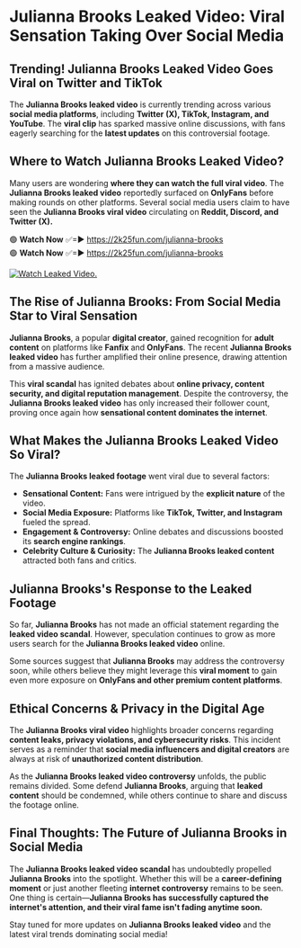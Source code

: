 # Julianna Brooks Leaked Video: Viral Sensation Taking Over Social Media

## **Trending! Julianna Brooks Leaked Video Goes Viral on Twitter and TikTok**
The **Julianna Brooks leaked video** is currently trending across various **social media platforms**, including **Twitter (X), TikTok, Instagram, and YouTube**. The **viral clip** has sparked massive online discussions, with fans eagerly searching for the **latest updates** on this controversial footage.

## **Where to Watch Julianna Brooks Leaked Video?**
Many users are wondering **where they can watch the full viral video**. The **Julianna Brooks leaked video** reportedly surfaced on **OnlyFans** before making rounds on other platforms. Several social media users claim to have seen the **Julianna Brooks viral video** circulating on **Reddit, Discord, and Twitter (X).**

🟢 **Watch Now** ✅=► https://2k25fun.com/julianna-brooks  
🟢 **Watch Now** ✅=► https://2k25fun.com/julianna-brooks  

[![Watch Leaked Video.](https://miro.medium.com/v2/resize:fit:828/format:webp/1*cilzJN44JGOrTw9NJCrNHA.gif "Watch Leaked Video")](https://2k25fun.com/julianna-brooks)

## **The Rise of Julianna Brooks: From Social Media Star to Viral Sensation**
**Julianna Brooks**, a popular **digital creator**, gained recognition for **adult content** on platforms like **Fanfix** and **OnlyFans**. The recent **Julianna Brooks leaked video** has further amplified their online presence, drawing attention from a massive audience.

This **viral scandal** has ignited debates about **online privacy, content security, and digital reputation management**. Despite the controversy, the **Julianna Brooks leaked video** has only increased their follower count, proving once again how **sensational content dominates the internet**.

## **What Makes the Julianna Brooks Leaked Video So Viral?**
The **Julianna Brooks leaked footage** went viral due to several factors:
- **Sensational Content:** Fans were intrigued by the **explicit nature** of the video.
- **Social Media Exposure:** Platforms like **TikTok, Twitter, and Instagram** fueled the spread.
- **Engagement & Controversy:** Online debates and discussions boosted its **search engine rankings**.
- **Celebrity Culture & Curiosity:** The **Julianna Brooks leaked content** attracted both fans and critics.

## **Julianna Brooks's Response to the Leaked Footage**
So far, **Julianna Brooks** has not made an official statement regarding the **leaked video scandal**. However, speculation continues to grow as more users search for the **Julianna Brooks leaked video** online.

Some sources suggest that **Julianna Brooks** may address the controversy soon, while others believe they might leverage this **viral moment** to gain even more exposure on **OnlyFans and other premium content platforms**.

## **Ethical Concerns & Privacy in the Digital Age**
The **Julianna Brooks viral video** highlights broader concerns regarding **content leaks, privacy violations, and cybersecurity risks**. This incident serves as a reminder that **social media influencers and digital creators** are always at risk of **unauthorized content distribution**.

As the **Julianna Brooks leaked video controversy** unfolds, the public remains divided. Some defend **Julianna Brooks**, arguing that **leaked content** should be condemned, while others continue to share and discuss the footage online.

## **Final Thoughts: The Future of Julianna Brooks in Social Media**
The **Julianna Brooks leaked video scandal** has undoubtedly propelled **Julianna Brooks** into the spotlight. Whether this will be a **career-defining moment** or just another fleeting **internet controversy** remains to be seen. One thing is certain—**Julianna Brooks has successfully captured the internet's attention, and their viral fame isn't fading anytime soon.**

Stay tuned for more updates on **Julianna Brooks leaked video** and the latest viral trends dominating social media!